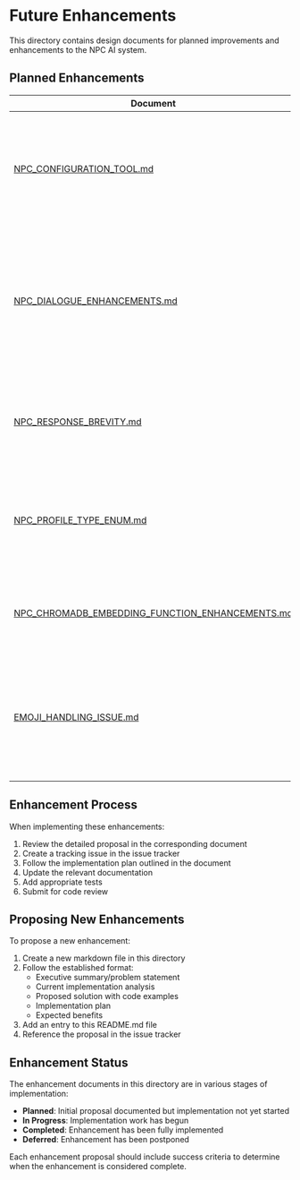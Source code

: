 # Future Enhancements

This directory contains design documents for planned improvements and enhancements to the NPC AI system.

## Planned Enhancements

| Document | Description | Priority |
|----------|-------------|----------|
| [NPC_CONFIGURATION_TOOL.md](NPC_CONFIGURATION_TOOL.md) | Proposal for a centralized tool to manage NPC profiles, knowledge bases, and prompt templates with dependency tracking | Medium |
| [NPC_DIALOGUE_ENHANCEMENTS.md](NPC_DIALOGUE_ENHANCEMENTS.md) | Improvements to NPC dialogue boundaries for language learning games, including better knowledge constraints and contextual relevance | High |
| [NPC_RESPONSE_BREVITY.md](NPC_RESPONSE_BREVITY.md) | Implementation of shortened responses (1-2 sentences) for Japanese NPCs to improve user experience | Completed |
| [NPC_PROFILE_TYPE_ENUM.md](NPC_PROFILE_TYPE_ENUM.md) | Implementation of an enumeration type for NPC profiles to improve type safety and developer experience | Low |
| [NPC_CHROMADB_EMBEDDING_FUNCTION_ENHANCEMENTS.md](NPC_CHROMADB_EMBEDDING_FUNCTION_ENHANCEMENTS.md) | Fixes for issues with ChromaDB embedding functions to improve vector search quality | Medium |
| [EMOJI_HANDLING_ISSUE.md](EMOJI_HANDLING_ISSUE.md) | Solutions for preventing emoji characters in NPC responses through improved prompting and post-processing | Medium |

## Enhancement Process

When implementing these enhancements:

1. Review the detailed proposal in the corresponding document
2. Create a tracking issue in the issue tracker
3. Follow the implementation plan outlined in the document
4. Update the relevant documentation
5. Add appropriate tests
6. Submit for code review

## Proposing New Enhancements

To propose a new enhancement:

1. Create a new markdown file in this directory
2. Follow the established format:
   - Executive summary/problem statement
   - Current implementation analysis
   - Proposed solution with code examples
   - Implementation plan
   - Expected benefits
3. Add an entry to this README.md file
4. Reference the proposal in the issue tracker

## Enhancement Status

The enhancement documents in this directory are in various stages of implementation:

- **Planned**: Initial proposal documented but implementation not yet started
- **In Progress**: Implementation work has begun
- **Completed**: Enhancement has been fully implemented
- **Deferred**: Enhancement has been postponed

Each enhancement proposal should include success criteria to determine when the enhancement is considered complete. 